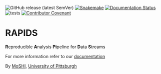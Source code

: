 ![GitHub release (latest SemVer)](https://img.shields.io/github/v/release/carissalow/rapids?style=plastic)
[![Snakemake](https://img.shields.io/badge/snakemake-≥5.7.1-brightgreen.svg?style=flat)](https://snakemake.readthedocs.io)
[![Documentation Status](https://github.com/carissalow/rapids/workflows/docs/badge.svg)](https://www.rapids.science/)
![tests](https://github.com/carissalow/rapids/workflows/tests/badge.svg)
[![Contributor Covenant](https://img.shields.io/badge/Contributor%20Covenant-v2.0%20adopted-ff69b4.svg)](code_of_conduct.md) 

# RAPIDS

**R**eproducible **A**nalysis **Pi**peline for **D**ata **S**treams

For more information refer to our [documentation](http://www.rapids.science)

By [MoSHI](https://www.moshi.pitt.edu/), [University of Pittsburgh](https://www.pitt.edu/)
